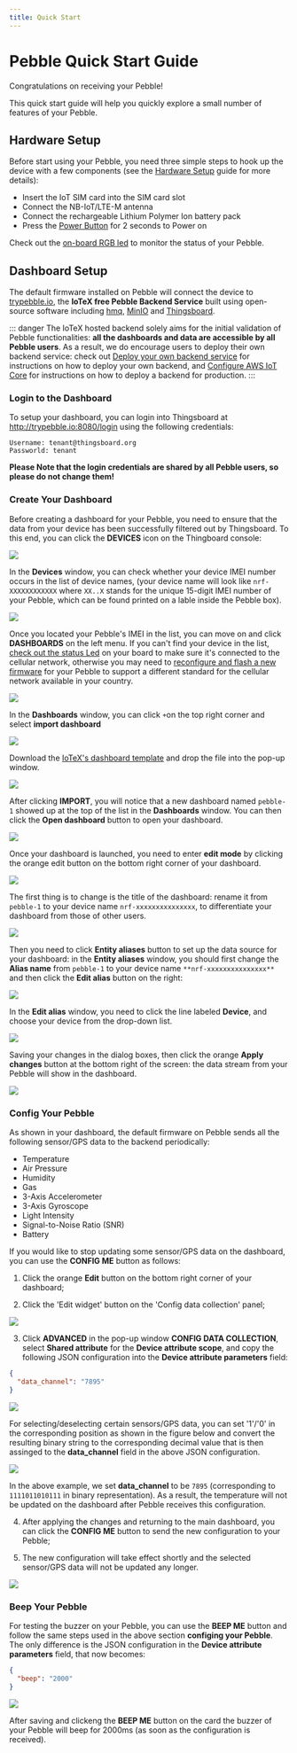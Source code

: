 ```yaml
---
title: Quick Start
---
```


# Pebble Quick Start Guide

Congratulations on receiving your Pebble!

This quick start guide will help you quickly explore a small number of features of your Pebble.

## Hardware Setup

Before start using your Pebble, you need three simple steps to hook up the device with a few components (see the [Hardware Setup](pebble-power-on) guide for more details):

- Insert the IoT SIM card into the SIM card slot
- Connect the NB-IoT/LTE-M antenna
- Connect the rechargeable Lithium Polymer Ion battery pack
- Press the [Power Button](pebble-power-on.md#board-layout-image) for 2 seconds to Power on

Check out the [on-board RGB led](pebble-data-specs.md#led-status-table) to monitor the status of your Pebble.

## Dashboard Setup

The default firmware installed on Pebble will connect the device to [trypebble.io](https://trypebble.io), the **IoTeX free Pebble Backend Service** built using open-source software including [hmq](https://github.com/fhmq/hmq), [MinIO](https://min.io/) and [Thingsboard](https://thingsboard.io/).

::: danger
The IoTeX hosted backend solely aims for the initial validation of Pebble functionalities: **all the dashboards and data are accessible by all Pebble users**. As a result, we do encourage users to deploy their own backend service: check out [Deploy your own backend service](pebble-backend-configuration) for instructions on how to deploy your own backend, and [Configure AWS IoT Core](pebble-aws-configure) for instructions on how to deploy a backend for production.
:::

### Login to the Dashboard

To setup your dashboard, you can login into Thingsboard at http://trypebble.io:8080/login using the following credentials:

`Username: tenant@thingsboard.org`<br>
`Passworld: tenant`<br>

**Please Note that the login credentials are shared by all Pebble users, so please do not change them!**

### Create Your Dashboard

Before creating a dashboard for your Pebble, you need to ensure that the data from your device has been successfully filtered out by Thingsboard. To this end, you can click the **DEVICES** icon on the Thingboard console:

![](/img/developer/pebble-quickstart/pebble_quick_start_guide_fig1.png)

In the **Devices** window, you can check whether your device IMEI number occurs in the list of device names, (your device name will look like `nrf-XXXXXXXXXXXX` where `XX..X` stands for the unique 15-digit IMEI number of your Pebble, which can be found printed on a lable inside the Pebble box).

![](/img/developer/pebble-quickstart/pebble_quick_start_guide_fig2.png)

Once you located your Pebble's IMEI in the list, you can move on and click **DASHBOARDS** on the left menu. If you can't find your device in the list, [check out the status Led](pebble-data-specs.md#led-status-table) on your board to make sure it's connected to the cellular network, otherwise you may need to [reconfigure and flash a new firmware](pebble-build-linux) for your Pebble to support a different standard for the cellular network available in your country.

![](/img/developer/pebble-quickstart/pebble_quick_start_guide_fig3.png)

In the **Dashboards** window, you can click `+`on the top right corner and select **import dashboard**

![](/img/developer/pebble-quickstart/pebble_quick_start_guide_fig4.png)

Download the [IoTeX's dashboard template](https://raw.githubusercontent.com/iotexproject/pebble-backend/master/example/dashboard/pebble_template.json) and drop the file into the pop-up window.

![](/img/developer/pebble-quickstart/pebble_quick_start_guide_fig5.png)

After clicking **IMPORT**, you will notice that a new dashboard named `pebble-1` showed up at the top of the list in the **Dashboards** window. You can then click the **Open dashboard** button to open your dashboard.

![](/img/developer/pebble-quickstart/pebble_quick_start_guide_fig6.png)

Once your dashboard is launched, you need to enter **edit mode** by clicking the orange edit button on the bottom right corner of your dashboard.

![](/img/developer/pebble-quickstart/pebble_quick_start_guide_fig7.png)

The first thing is to change is the title of the dashboard: rename it from `pebble-1` to your device name `nrf-xxxxxxxxxxxxxxx`, to differentiate your dashboard from those of other users.

![](/img/developer/pebble-quickstart/pebble_quick_start_guide_fig8.png)

Then you need to click **Entity aliases** button to set up the data source for your dashboard: in the **Entity aliases** window, you should first change the **Alias name** from `pebble-1` to your device name `**nrf-xxxxxxxxxxxxxxx**` and then click the **Edit alias** button on the right:

![](/img/developer/pebble-quickstart/pebble_quick_start_guide_fig9.png)

In the **Edit alias** window, you need to click the line labeled **Device**, and choose your device from the drop-down list.

![](/img/developer/pebble-quickstart/pebble_quick_start_guide_fig10.png)

Saving your changes in the dialog boxes, then click the orange **Apply changes** button at the bottom right of the screen: the data stream from your Pebble will show in the dashboard.

![](/img/developer/pebble-quickstart/pebble_quick_start_guide_fig11.png)

### Config Your Pebble

As shown in your dashboard, the default firmware on Pebble sends all the following sensor/GPS data to the backend periodically:

- Temperature
- Air Pressure
- Humidity
- Gas
- 3-Axis Accelerometer
- 3-Axis Gyroscope
- Light Intensity
- Signal-to-Noise Ratio (SNR)
- Battery

If you would like to stop updating some sensor/GPS data on the dashboard, you can use the **CONFIG ME** button as follows:

1. Click the orange **Edit** button on the bottom right corner of your dashboard;

2. Click the 'Edit widget' button on the 'Config data collection' panel;

![](/img/developer/pebble-quickstart/pebble_quick_start_guide_fig12.png)

3. Click **ADVANCED** in the pop-up window **CONFIG DATA COLLECTION**, select **Shared attribute** for the **Device attribute scope**, and copy the following JSON configuration into the **Device attribute parameters** field:

```json
{
  "data_channel": "7895"
}
```

![](/img/developer/pebble-quickstart/pebble_quick_start_guide_fig13.png)

For selecting/deselecting certain sensors/GPS data, you can set '1'/'0' in the corresponding position as shown in the figure below and convert the resulting binary string to the corresponding decimal value that is then assinged to the **data_channel** field in the above JSON configuration.

![](/img/developer/pebble-quickstart/pebble_quick_start_guide_fig14.png)

In the above example, we set **data_channel** to be `7895` (corresponding to `1111011010111` in binary representation). As a result, the temperature will not be updated on the dashboard after Pebble receives this configuration.

4. After applying the changes and returning to the main dashboard, you can click the **CONFIG ME** button to send the new configuration to your Pebble;

5. The new configuration will take effect shortly and the selected sensor/GPS data will not be updated any longer.

![](/img/developer/pebble-quickstart/pebble_quick_start_guide_fig15.png)

### Beep Your Pebble

For testing the buzzer on your Pebble, you can use the **BEEP ME** button and follow the same steps used in the above section **configing your Pebble**. The only difference is the JSON configuration in the **Device attribute parameters** field, that now becomes:

```json
{
  "beep": "2000"
}
```

![](/img/developer/pebble-quickstart/pebble_quick_start_guide_fig16.png)

After saving and clickeng the **BEEP ME** button on the card the buzzer of your Pebble will beep for 2000ms (as soon as the configuration is received).
